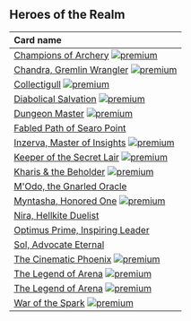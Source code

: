 ## Heroes of the Realm

| Card name |
| :-------- |
| [Champions of Archery](https://github.com/mtgenius/uncube/raw/master/cards/heroes-of-the-realm/champions-of-archery.png) [![premium](https://user-images.githubusercontent.com/343837/83360751-a631d080-a338-11ea-80c6-110971103bf4.png)](https://github.com/mtgenius/uncube) |
| [Chandra, Gremlin Wrangler](https://github.com/mtgenius/uncube/raw/master/cards/heroes-of-the-realm/chandra-gremlin-wrangler.png) [![premium](https://user-images.githubusercontent.com/343837/83360751-a631d080-a338-11ea-80c6-110971103bf4.png)](https://github.com/mtgenius/uncube) |
| [Collectigull](https://github.com/mtgenius/uncube/raw/master/cards/heroes-of-the-realm/collectigull.png) [![premium](https://user-images.githubusercontent.com/343837/83360751-a631d080-a338-11ea-80c6-110971103bf4.png)](https://github.com/mtgenius/uncube) |
| [Diabolical Salvation](https://github.com/mtgenius/uncube/raw/master/cards/heroes-of-the-realm/diabolical-salvation.png) [![premium](https://user-images.githubusercontent.com/343837/83360751-a631d080-a338-11ea-80c6-110971103bf4.png)](https://github.com/mtgenius/uncube) |
| [Dungeon Master](https://github.com/mtgenius/uncube/raw/master/cards/heroes-of-the-realm/dungeon-master.png) [![premium](https://user-images.githubusercontent.com/343837/83360751-a631d080-a338-11ea-80c6-110971103bf4.png)](https://github.com/mtgenius/uncube) |
| [Fabled Path of Searo Point](https://github.com/mtgenius/uncube/raw/master/cards/heroes-of-the-realm/fabled-path-of-searo-point.png) |
| [Inzerva, Master of Insights](https://github.com/mtgenius/uncube/raw/master/cards/heroes-of-the-realm/inzerva-master-of-insights.png) [![premium](https://user-images.githubusercontent.com/343837/83360751-a631d080-a338-11ea-80c6-110971103bf4.png)](https://github.com/mtgenius/uncube) |
| [Keeper of the Secret Lair](https://github.com/mtgenius/uncube/raw/master/cards/heroes-of-the-realm/keeper-of-the-secret-lair.png) [![premium](https://user-images.githubusercontent.com/343837/83360751-a631d080-a338-11ea-80c6-110971103bf4.png)](https://github.com/mtgenius/uncube) |
| [Kharis & the Beholder](https://github.com/mtgenius/uncube/raw/master/cards/heroes-of-the-realm/kharis-the-beholder.png) [![premium](https://user-images.githubusercontent.com/343837/83360751-a631d080-a338-11ea-80c6-110971103bf4.png)](https://github.com/mtgenius/uncube) |
| [M'Odo, the Gnarled Oracle](https://github.com/mtgenius/uncube/raw/master/cards/heroes-of-the-realm/modo-the-gnarled-oracle.png) |
| [Myntasha, Honored One](https://github.com/mtgenius/uncube/raw/master/cards/heroes-of-the-realm/myntasha-honored-one.png) [![premium](https://user-images.githubusercontent.com/343837/83360751-a631d080-a338-11ea-80c6-110971103bf4.png)](https://github.com/mtgenius/uncube) |
| [Nira, Hellkite Duelist](https://github.com/mtgenius/uncube/raw/master/cards/heroes-of-the-realm/nira-hellkite-duelist.png) |
| [Optimus Prime, Inspiring Leader](https://github.com/mtgenius/uncube/raw/master/cards/heroes-of-the-realm/optimus-prime-inspiring-leader.png) |
| [Sol, Advocate Eternal](https://github.com/mtgenius/uncube/raw/master/cards/heroes-of-the-realm/sol-advocate-eternal.png) |
| [The Cinematic Phoenix](https://github.com/mtgenius/uncube/raw/master/cards/heroes-of-the-realm/the-cinematic-phoenix.png) [![premium](https://user-images.githubusercontent.com/343837/83360751-a631d080-a338-11ea-80c6-110971103bf4.png)](https://github.com/mtgenius/uncube) |
| [The Legend of Arena](https://github.com/mtgenius/uncube/raw/master/cards/heroes-of-the-realm/the-legend-of-arena.png) [![premium](https://user-images.githubusercontent.com/343837/83360751-a631d080-a338-11ea-80c6-110971103bf4.png)](https://github.com/mtgenius/uncube) |
| [The Legend of Arena](https://github.com/mtgenius/uncube/raw/master/cards/heroes-of-the-realm/the-legend-of-arena-2.png) [![premium](https://user-images.githubusercontent.com/343837/83360751-a631d080-a338-11ea-80c6-110971103bf4.png)](https://github.com/mtgenius/uncube) |
| [War of the Spark](https://github.com/mtgenius/uncube/raw/master/cards/heroes-of-the-realm/war-of-the-spark.png) [![premium](https://user-images.githubusercontent.com/343837/83360751-a631d080-a338-11ea-80c6-110971103bf4.png)](https://github.com/mtgenius/uncube) |
